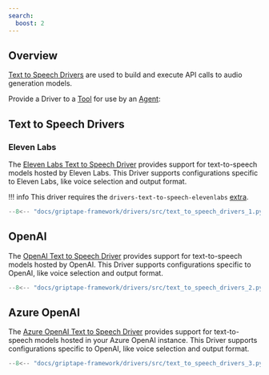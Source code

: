 ```yaml
---
search:
  boost: 2
---
```


## Overview

[Text to Speech Drivers](../../reference/griptape/drivers/text_to_speech/index.md) are used to build and execute API calls to audio generation models.

Provide a Driver to a [Tool](../tools/index.md) for use by an [Agent](../structures/agents.md):

## Text to Speech Drivers

### Eleven Labs

The [Eleven Labs Text to Speech Driver](../../reference/griptape/drivers/text_to_speech/elevenlabs_text_to_speech_driver.md) provides support for text-to-speech models hosted by Eleven Labs. This Driver supports configurations specific to Eleven Labs, like voice selection and output format.

!!! info
    This driver requires the `drivers-text-to-speech-elevenlabs` [extra](../index.md#extras).

```python
--8<-- "docs/griptape-framework/drivers/src/text_to_speech_drivers_1.py"
```

## OpenAI

The [OpenAI Text to Speech Driver](../../reference/griptape/drivers/text_to_speech/openai_text_to_speech_driver.md) provides support for text-to-speech models hosted by OpenAI. This Driver supports configurations specific to OpenAI, like voice selection and output format.

```python
--8<-- "docs/griptape-framework/drivers/src/text_to_speech_drivers_2.py"
```

## Azure OpenAI

The [Azure OpenAI Text to Speech Driver](../../reference/griptape/drivers/text_to_speech/azure_openai_text_to_speech_driver.md) provides support for text-to-speech models hosted in your Azure OpenAI instance. This Driver supports configurations specific to OpenAI, like voice selection and output format.

```python
--8<-- "docs/griptape-framework/drivers/src/text_to_speech_drivers_3.py"
```
